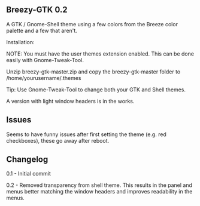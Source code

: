 Breezy-GTK 0.2
---------------

A GTK / Gnome-Shell theme using a few colors from the Breeze color palette and a few that aren't.

Installation:

NOTE: You must have the user themes extension enabled. This can be done easily with Gnome-Tweak-Tool.

Unzip breezy-gtk-master.zip and copy the breezy-gtk-master folder to /home/yourusername/.themes

Tip: Use Gnome-Tweak-Tool to change both your GTK and Shell themes.

A version with light window headers is in the works.

Issues
------------
Seems to have funny issues after first setting the theme (e.g. red checkboxes), these go away after reboot.

Changelog
------------
0.1 - Initial commit

0.2 - Removed transparency from shell theme. This results in the panel and menus better matching the window headers and improves readability in the menus.
